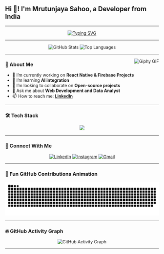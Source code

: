 <h2 align="left">Hi 👋! I'm Mrutunjaya Sahoo, a Developer from India</h2>

---
<!--<div align="center">
    <img src="https://readme-typing-svg.demolab.com?font=Fira+Code&size=22&pause=1000&color=F75C7E&width=500&lines=Full-Stack+Developer;JavaScript+%7C+React+%7C+Firebase;Data+Analyst+%7C+AI+explorer+%7C+Python;Open+Source+Contributor;Let's+Build+Something+Awesome+🚀" alt="Typing Animation" />
  </a>
</div>-->

<div align="center">
  <a href="https://git.io/typing-svg">
    <img src="https://readme-typing-svg.demolab.com?font=Fira+Code&size=22&pause=1000&color=F75C7E&width=500&lines=Full-Stack+Developer;JavaScript+%7C+React;AI+Explorer+%7C+Python;Let's+Build+Something+Awesome+🚀" alt="Typing SVG" />
  </a>
</div>


<!--
<div align="center">
  <img src="https://readme-typing-svg.demolab.com
?font=Fira+Code&size=22&pause=1000&color=F75C7E&width=500&lines=Full-Stack+Developer;JavaScript+%7C+React+%7C+Firebase;Data Analyst+%7C+AI explorer+%7C+Python;Open+Source+Contributor;Let's+Build+Something+Awesome+🚀" alt="Typing Animation" />
</div>
-->
---

<div align="center">
  <img src="https://github-readme-stats.vercel.app/api?username=MJaysahoo06&show_icons=true&include_all_commits=true&count_private=true&theme=dracula&hide_border=false" height="150" alt="GitHub Stats" />
  <img src="https://github-readme-stats.vercel.app/api/top-langs?username=MJaysahoo06&layout=compact&langs_count=6&theme=dracula&hide_border=false" height="150" alt="Top Languages" />
</div>

---

<img align="right" height="150" src="https://media1.giphy.com/media/v1.Y2lkPTc5MGI3NjExbmRndTh6aWR0eXlydWg3cms0eHk3OXByc3BxYzJqajVlbDRuZG80aCZlcD12MV9pbnRlcm5hbF9naWZfYnlfaWQmY3Q9Zw/iIFS20pNoCg1EEVodC/giphy.gif" alt="Giphy GIF" />

### 🚀 About Me

- 🔭 I’m currently working on **React Native & Firebase Projects**
- 🌱 I’m learning **AI integration**
- 👯 I’m looking to collaborate on **Open-source projects**
- 💬 Ask me about **Web Development and Data Analyst**
- 📫 How to reach me: **[LinkedIn](https://www.linkedin.com/in/mrutunjayasahoo/)**

---

### 🛠 Tech Stack

<div align="center">
  <img src="https://skillicons.dev/icons?i=js,react,nodejs,express,html,css,tailwind,py,c,java,github,git,mysql,discord" />
</div>

---

### 📲 Connect With Me

<div align="center">
  <a href="https://www.linkedin.com/in/mrutunjayasahoo/"><img src="https://img.shields.io/badge/LinkedIn-%230077B5?logo=linkedin&logoColor=white&style=for-the-badge" height="35" alt="LinkedIn" /></a>
  <!-- <a href="#"><img src="https://img.shields.io/badge/YouTube-%23FF0000?logo=youtube&logoColor=white&style=for-the-badge" height="35" alt="YouTube" /></a> -->
  <a href="https://www.instagram.com/mjaysahoo6/"><img src="https://img.shields.io/badge/Instagram-%23E4405F?logo=instagram&logoColor=white&style=for-the-badge" height="35" alt="Instagram" /></a>
  <a href="mailto:Mr.sahoo2003@outlook.com"><img src="https://img.shields.io/badge/Gmail-%23D14836?logo=gmail&logoColor=white&style=for-the-badge" height="35" alt="Gmail" /></a>
</div>

---

### 🎉 Fun GitHub Contributions Animation

<div align="center">
  <img src="https://raw.githubusercontent.com/Platane/snk/output/github-contribution-grid-snake.svg" alt="GitHub Contribution Snake Animation" />
</div>

---

### 🔥 GitHub Activity Graph

<div align="center">
  <img src="https://github-readme-activity-graph.vercel.app/graph?username=MJaysahoo06&bg_color=1a1b27&color=f8d866&line=f75c7e&point=f8d866&area=true&hide_border=true" alt="GitHub Activity Graph">
</div>

---
